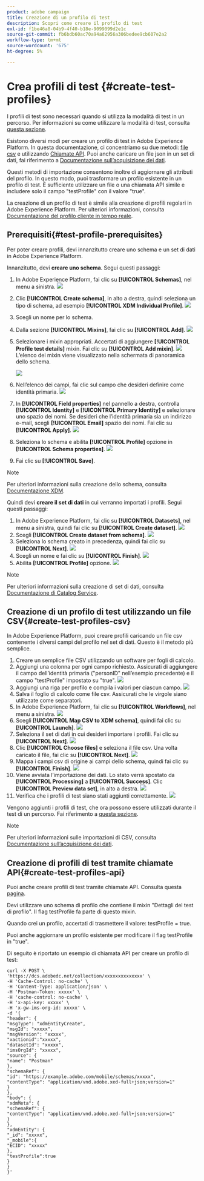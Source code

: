 ```yaml
---
product: adobe campaign
title: Creazione di un profilo di test
description: Scopri come creare il profilo di test
exl-id: f1be46a8-04b9-4f40-b18e-9099099d2e1c
source-git-commit: fb6bdb60ac70a94a62956a306bedee9cb607e2a2
workflow-type: tm+mt
source-wordcount: '675'
ht-degree: 5%

---
```


# Crea profili di test {#create-test-profiles}

I profili di test sono necessari quando si utilizza la modalità di test in un percorso. Per informazioni su come utilizzare la modalità di test, consulta [questa sezione](../building-journeys/testing-the-journey.md).

Esistono diversi modi per creare un profilo di test in Adobe Experience Platform. In questa documentazione, ci concentriamo su due metodi: [file csv](../building-journeys/creating-test-profiles.md#create-test-profiles-csv) e utilizzando [Chiamate API](../building-journeys/creating-test-profiles.md#create-test-profiles-api). Puoi anche caricare un file json in un set di dati, fai riferimento a [Documentazione sull’acquisizione dei dati](https://experienceleague.adobe.com/docs/experience-platform/ingestion/tutorials/ingest-batch-data.html#add-data-to-dataset).

Questi metodi di importazione consentono inoltre di aggiornare gli attributi del profilo. In questo modo, puoi trasformare un profilo esistente in un profilo di test. È sufficiente utilizzare un file o una chiamata API simile e includere solo il campo &quot;testProfile&quot; con il valore &quot;true&quot;.

La creazione di un profilo di test è simile alla creazione di profili regolari in Adobe Experience Platform. Per ulteriori informazioni, consulta [Documentazione del profilo cliente in tempo reale](https://experienceleague.adobe.com/docs/experience-platform/profile/home.html?lang=it).

## Prerequisiti{#test-profile-prerequisites}

Per poter creare profili, devi innanzitutto creare uno schema e un set di dati in Adobe Experience Platform.

Innanzitutto, devi **creare uno schema**. Segui questi passaggi:

1. In Adobe Experience Platform, fai clic su **[!UICONTROL Schemas]**, nel menu a sinistra.
   ![](../assets/test-profiles-0.png)
1. Clic **[!UICONTROL Create schema]**, in alto a destra, quindi seleziona un tipo di schema, ad esempio **[!UICONTROL XDM Individual Profile]**.
   ![](../assets/test-profiles-1.png)
1. Scegli un nome per lo schema.
1. Dalla sezione **[!UICONTROL Mixins]**, fai clic su **[!UICONTROL Add]**.
   ![](../assets/test-profiles-1-bis.png)
1. Selezionare i mixin appropriati. Accertati di aggiungere **[!UICONTROL Profile test details]** mixin. Fai clic su **[!UICONTROL Add mixin]**.
   ![](../assets/test-profiles-1-ter.png)
L’elenco dei mixin viene visualizzato nella schermata di panoramica dello schema.

   ![](../assets/test-profiles-2.png)
1. Nell’elenco dei campi, fai clic sul campo che desideri definire come identità primaria.
   ![](../assets/test-profiles-3.png)
1. In **[!UICONTROL Field properties]** nel pannello a destra, controlla **[!UICONTROL Identity]** e **[!UICONTROL Primary Identity]** e selezionare uno spazio dei nomi. Se desideri che l’identità primaria sia un indirizzo e-mail, scegli **[!UICONTROL Email]** spazio dei nomi. Fai clic su **[!UICONTROL Apply]**.
   ![](../assets/test-profiles-4.png)
1. Seleziona lo schema e abilita **[!UICONTROL Profile]** opzione in **[!UICONTROL Schema properties]**.
   ![](../assets/test-profiles-5.png)
1. Fai clic su **[!UICONTROL Save]**.

>[!NOTE]
>
>Per ulteriori informazioni sulla creazione dello schema, consulta [Documentazione XDM](https://experienceleague.adobe.com/docs/experience-platform/xdm/ui/resources/schemas.html#prerequisites).

Quindi devi **creare il set di dati** in cui verranno importati i profili. Segui questi passaggi:

1. In Adobe Experience Platform, fai clic su **[!UICONTROL Datasets]**, nel menu a sinistra, quindi fai clic su **[!UICONTROL Create dataset]**.
   ![](../assets/test-profiles-6.png)
1. Scegli **[!UICONTROL Create dataset from schema]**.
   ![](../assets/test-profiles-7.png)
1. Seleziona lo schema creato in precedenza, quindi fai clic su **[!UICONTROL Next]**.
   ![](../assets/test-profiles-8.png)
1. Scegli un nome e fai clic su **[!UICONTROL Finish]**.
   ![](../assets/test-profiles-9.png)
1. Abilita **[!UICONTROL Profile]** opzione.
   ![](../assets/test-profiles-10.png)

>[!NOTE]
>
> Per ulteriori informazioni sulla creazione di set di dati, consulta [Documentazione di Catalog Service](https://experienceleague.adobe.com/docs/experience-platform/catalog/datasets/user-guide.html#getting-started).

## Creazione di un profilo di test utilizzando un file CSV{#create-test-profiles-csv}

In Adobe Experience Platform, puoi creare profili caricando un file csv contenente i diversi campi del profilo nel set di dati. Questo è il metodo più semplice.

1. Creare un semplice file CSV utilizzando un software per fogli di calcolo.
1. Aggiungi una colonna per ogni campo richiesto. Assicurati di aggiungere il campo dell’identità primaria (&quot;personID&quot; nell’esempio precedente) e il campo &quot;testProfile&quot; impostato su &quot;true&quot;.
   ![](../assets/test-profiles-11.png)
1. Aggiungi una riga per profilo e compila i valori per ciascun campo.
   ![](../assets/test-profiles-12.png)
1. Salva il foglio di calcolo come file csv. Assicurati che le virgole siano utilizzate come separatori.
1. In Adobe Experience Platform, fai clic su **[!UICONTROL Workflows]**, nel menu a sinistra.
   ![](../assets/test-profiles-14.png)
1. Scegli **[!UICONTROL Map CSV to XDM schema]**, quindi fai clic su **[!UICONTROL Launch]**.
   ![](../assets/test-profiles-16.png)
1. Seleziona il set di dati in cui desideri importare i profili. Fai clic su **[!UICONTROL Next]**.
   ![](../assets/test-profiles-17.png)
1. Clic **[!UICONTROL Choose files]** e seleziona il file csv. Una volta caricato il file, fai clic su **[!UICONTROL Next]**.
   ![](../assets/test-profiles-18.png)
1. Mappa i campi csv di origine ai campi dello schema, quindi fai clic su **[!UICONTROL Finish]**.
   ![](../assets/test-profiles-19.png)
1. Viene avviata l’importazione dei dati. Lo stato verrà spostato da **[!UICONTROL Processing]** a **[!UICONTROL Success]**. Clic **[!UICONTROL Preview data set]**, in alto a destra.
   ![](../assets/test-profiles-20.png)
1. Verifica che i profili di test siano stati aggiunti correttamente.
   ![](../assets/test-profiles-21.png)

Vengono aggiunti i profili di test, che ora possono essere utilizzati durante il test di un percorso. Fai riferimento a [questa sezione](../building-journeys/testing-the-journey.md).
>[!NOTE]
>
> Per ulteriori informazioni sulle importazioni di CSV, consulta [Documentazione sull’acquisizione dei dati](https://experienceleague.adobe.com/docs/experience-platform/ingestion/tutorials/map-a-csv-file.html#tutorials).

## Creazione di profili di test tramite chiamate API{#create-test-profiles-api}

Puoi anche creare profili di test tramite chiamate API. Consulta questa [pagina](https://experienceleague.adobe.com/docs/experience-platform/profile/home.html?lang=it).

Devi utilizzare uno schema di profilo che contiene il mixin &quot;Dettagli del test di profilo&quot;. Il flag testProfile fa parte di questo mixin.

Quando crei un profilo, accertati di trasmettere il valore: testProfile = true.

Puoi anche aggiornare un profilo esistente per modificare il flag testProfile in &quot;true&quot;.

Di seguito è riportato un esempio di chiamata API per creare un profilo di test:

```
curl -X POST \
'https://dcs.adobedc.net/collection/xxxxxxxxxxxxxx' \
-H 'Cache-Control: no-cache' \
-H 'Content-Type: application/json' \
-H 'Postman-Token: xxxxx' \
-H 'cache-control: no-cache' \
-H 'x-api-key: xxxxx' \
-H 'x-gw-ims-org-id: xxxxx' \
-d '{
"header": {
"msgType": "xdmEntityCreate",
"msgId": "xxxxx",
"msgVersion": "xxxxx",
"xactionid":"xxxxx",
"datasetId": "xxxxx",
"imsOrgId": "xxxxx",
"source": {
"name": "Postman"
},
"schemaRef": {
"id": "https://example.adobe.com/mobile/schemas/xxxxx",
"contentType": "application/vnd.adobe.xed-full+json;version=1"
}
},
"body": {
"xdmMeta": {
"schemaRef": {
"contentType": "application/vnd.adobe.xed-full+json;version=1"
}
},
"xdmEntity": {
"_id": "xxxxx",
"_mobile":{
"ECID": "xxxxx"
},
"testProfile":true
}
}
}'
```

